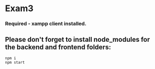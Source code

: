 # Exam3

### Required - xampp client installed.

## Please don't forget to install node_modules for the backend and frontend folders: 
```
npm i
npm start
```



